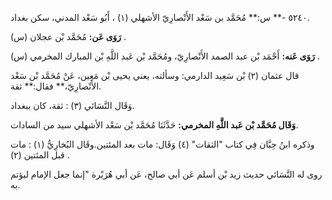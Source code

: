 ٥٢٤٠ -** س:** مُحَمَّد بن سَعْد الأَنْصارِيّ الأشهلي (١) ، أَبُو سَعْد المدني، سكن بغداد.

**رَوَى عَن:** مُحَمَّد بْن عجلان (س) .

**رَوَى عَنه:** أَحْمَد بْن عبد الصمد الأَنْصارِيّ، ومُحَمَّد بْن عَبد اللَّهِ بْن المبارك المخرمي (س) .

قال عثمان (٢) بْن سَعِيد الدارمي: وسألته، يعني يحيى بْن مَعِين، عَنْ مُحَمَّد بْن سَعْد الأَنْصارِيّ،** فقال:** ثقة.

وَقَال النَّسَائي (٣) : ثقة، كان ببغداد.

**وَقَال مُحَمَّد بْن عَبد اللَّهِ المخرمي:** حَدَّثَنَا مُحَمَّد بْن سَعْد الأشهلي سيد من السادات.

وذكره ابنُ حِبَّان فِي كتاب "الثقات" (٤) وَقَال: مات بعد المئتين.وقَال البُخارِيُّ (١) : مات قبل المئتين (٢) .

روى له النَّسَائي حديث زيد بْن أسلم عَن أبي صالح، عَن أبي هُرَيْرة "إنما جعل الإمام ليؤتم به.
